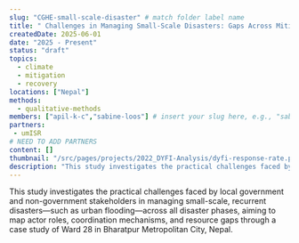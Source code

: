 ```yaml
---
slug: "CGHE-small-scale-disaster" # match folder label name
title: " Challenges in Managing Small-Scale Disasters: Gaps Across Mitigation, Preparedness, Response, and Recovery" # insert title here
createdDate: 2025-06-01
date: "2025 - Present"
status: "draft"
topics: 
  - climate
  - mitigation
  - recovery
locations: ["Nepal"]
methods: 
  - qualitative-methods
members: ["apil-k-c","sabine-loos"] # insert your slug here, e.g., "sabine-loos"
partners: 
 - umISR
# NEED TO ADD PARTNERS
content: []
thumbnail: "/src/pages/projects/2022_DYFI-Analysis/dyfi-response-rate.png" # NEEDS THUMBNAIL
description: "This study investigates the practical challenges faced by local government and non-government stakeholders in managing small-scale, recurrent disasters—such as urban flooding—across all disaster phases, aiming to map actor roles, coordination mechanisms, and resource gaps through a case study of Ward 28 in Bharatpur Metropolitan City, Nepal." # insert a one sentence description here
---
```


This study investigates the practical challenges faced by local government and non-government stakeholders in managing small-scale, recurrent disasters—such as urban flooding—across all disaster phases, aiming to map actor roles, coordination mechanisms, and resource gaps through a case study of Ward 28 in Bharatpur Metropolitan City, Nepal.
